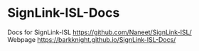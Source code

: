 # SignLink-ISL-Docs
Docs for SignLink-ISL https://github.com/Naneet/SignLink-ISL/ <br>
Webpage https://barkknight.github.io/SignLink-ISL-Docs/
